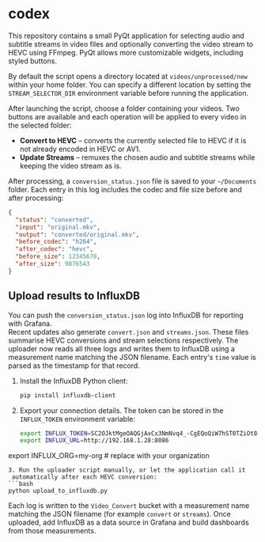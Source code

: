 # codex

This repository contains a small PyQt application for selecting audio and
subtitle streams in video files and optionally converting the video stream to
HEVC using FFmpeg. PyQt allows more customizable widgets, including styled
buttons.

By default the script opens a directory located at `videos/unprocessed/new`
within your home folder. You can specify a different location by setting the
`STREAM_SELECTOR_DIR` environment variable before running the application.

After launching the script, choose a folder containing your videos. Two buttons
are available and each operation will be applied to every video in the selected
folder:

* **Convert to HEVC** – converts the currently selected file to HEVC if it is not
  already encoded in HEVC or AV1.
* **Update Streams** – remuxes the chosen audio and subtitle streams while
  keeping the video stream as is.

After processing, a `conversion_status.json` file is saved to your
`~/Documents` folder. Each entry in this log includes the codec and file size
before and after processing:

```json
{
  "status": "converted",
  "input": "original.mkv",
  "output": "converted/original.mkv",
  "before_codec": "h264",
  "after_codec": "hevc",
  "before_size": 12345678,
  "after_size": 9876543
}
```

## Upload results to InfluxDB

You can push the `conversion_status.json` log into InfluxDB for reporting with Grafana.  
Recent updates also generate `convert.json` and `streams.json`. These files
summarise HEVC conversions and stream selections respectively. The uploader
now reads all three logs and writes them to InfluxDB using a measurement name
matching the JSON filename. Each entry's `time` value is parsed as the
timestamp for that record.

1. Install the InfluxDB Python client:
   ```bash
   pip install influxdb-client
   ```
2. Export your connection details. The token can be stored in the `INFLUX_TOKEN` environment variable:
   ```bash
   export INFLUX_TOKEN=SC2OJktMgeOAQGjAxCx3NmNvq4_-CgEQoQiW7hST0TZiOt8q-zZA7MY-3X5VV3uJlB7DXbEnwCP7C95LhHAB1g==
   export INFLUX_URL=http://192.168.1.28:8086
 export INFLUX_ORG=my-org  # replace with your organization
  ```
3. Run the uploader script manually, or let the application call it
   automatically after each HEVC conversion:
  ```bash
  python upload_to_influxdb.py
  ```

Each log is written to the `Video_Convert` bucket with a measurement name
matching the JSON filename (for example `convert` or `streams`). Once uploaded,
add InfluxDB as a data source in Grafana and build dashboards from those
measurements.
